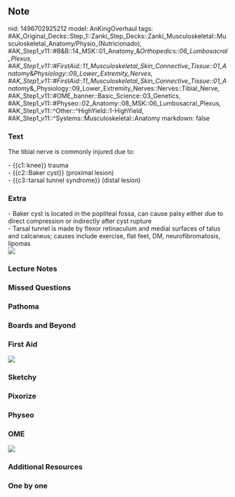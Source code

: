 ## Note
nid: 1496702925212
model: AnKingOverhaul
tags: #AK_Original_Decks::Step_1::Zanki_Step_Decks::Zanki_Musculoskeletal::Musculoskeletal_Anatomy/Physio_(Nutricionado), #AK_Step1_v11::#B&B::14_MSK::01_Anatomy_&_Orthopedics::06_Lumbosacral_Plexus, #AK_Step1_v11::#FirstAid::11_Musculoskeletal_Skin_Connective_Tissue::01_Anatomy_&_Physiology::09_Lower_Extremity_Nerves, #AK_Step1_v11::#FirstAid::11_Musculoskeletal_Skin_Connective_Tissue::01_Anatomy_&_Physiology::09_Lower_Extremity_Nerves::Nerves::Tibial_Nerve, #AK_Step1_v11::#OME_banner::Basic_Science::03_Genetics, #AK_Step1_v11::#Physeo::02_Anatomy::08_MSK::06_Lumbosacral_Plexus, #AK_Step1_v11::^Other::^HighYield::1-HighYield, #AK_Step1_v11::^Systems::Musculoskeletal::Anatomy
markdown: false

### Text
The tibial nerve is commonly injured due to:
<div>
  - {{c1::knee}} trauma
</div>
<div>
  - {{c2::Baker cyst}} (proximal lesion)
</div>
<div>
  - {{c3::tarsal tunnel syndrome}} (distal lesion)
</div>

### Extra
<div>
  - Baker cyst is located in the popliteal fossa, can cause palsy
  either due to direct compression or indirectly after cyst rupture
</div>
<div>
  - Tarsal tunnel is made by flexor retinaculum and medial surfaces
  of talus and calcaneus; causes include exercise, flat feet, DM,
  neurofibromatosis, lipomas
</div>
<div>
  <div><img src="paste-44358422233089.jpg"></div>
</div>

### Lecture Notes


### Missed Questions


### Pathoma


### Boards and Beyond


### First Aid
<img src="paste-19e4b72ec8986888f00520e7efb3ef050c7661e4.jpg">

### Sketchy


### Pixorize


### Physeo


### OME
<div class="ome-widget">
  <a href="https://onlinemeded.org/spa/genetics?ref=anki"><img src=
  "_OME_AnkiFlashcards_Topic_6.png"></a>
</div>

### Additional Resources


### One by one

